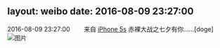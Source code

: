 layout: weibo
date: 2016-08-09 23:27:00
---
<meta name="referrer" content="no-referrer" />

2016-08-09 23:27:00  &nbsp;&nbsp;&nbsp;&nbsp;&nbsp;&nbsp; 来自 <a href="sinaweibo://customweibosource" rel="nofollow">iPhone 5s</a>
赤裸大战之七夕有你……[doge] ​​​
![图片](https://ww4.sinaimg.cn/large/6d2a6003jw1f6nwt72f25j20hs0dc766.jpg)

